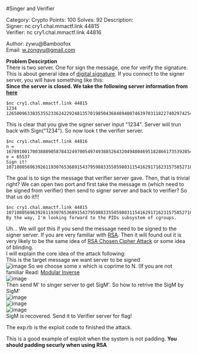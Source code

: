 #Singer and Verifier

Category: Crypto Points: 100 Solves: 92 Description:  
Signer: nc cry1.chal.mmactf.link 44815  
Verifier: nc cry1.chal.mmactf.link 44816  

Author: zywu@Bamboofox  
Email: w.zongyu@gmail.com  

**Problem Descirption**  
There is two server. One for sign the message, one for verify the signature. This is about general idea of [digital signature](https://en.wikipedia.org/wiki/Digital_signature). If you connect to the signer server, you will have something like this:  
**Since the server is closed. We take the following server information from [here](https://github.com/smokeleeteveryday/CTF_WRITEUPS/tree/master/2015/MMACTF/crypto/signerverifier)**  

```
$nc cry1.chal.mmactf.link 44815
1234
126500963383535523362422924813570198504368489400746397031182274029742549857996545699890486143555204412107191370721377288720744197999437743673395598519189494683098886868733633814783755962191762295825481720826404197724774063414955423222607128807811029259753833850658565679707331824250463952223440882461917812348
```  
This is clear that you give the signer server input "1234". Server will trun back with Sign("1234"). So now look t the verifier server.  

```
$nc cry1.chal.mmactf.link 44816
n = 167891001700388890587843249700549749388526432049480469518286617353920544258774519927209158925778143308323065254691520342763823691453238628056767074647261280532853686188135635704146982794597383205258532849509382400026732518927013916395873932058316105952437693180982367272310066869071042063581536335953290566509
e = 65537
Sign it!
107108056963926119307653689154379598833550598031154162917162315758527187945122022207634177035686529281496908832607092667606369706299100204708802542148796371841158674597117510610317948171940682385931628021629686
```  
The goal is to sign the message that verifier server gave. Then, that is trivial right? We can open two port and first take the message m (which need to be signed from verifier) then send to signer server and back to verifier? So that us do it!!!  

```
$nc cry1.chal.mmactf.link 44815
107108056963926119307653689154379598833550598031154162917162315758527187945122022207634177035686529281496908832607092667606369706299100204708802542148796371841158674597117510610317948171940682385931628021629686
By the way, I'm looking forward to the PIDs subsystem of cgroups.
```  

Uh... We will got this if you send the message need to be signed to the signer server. If you are very familiar with [RSA](https://en.wikipedia.org/wiki/RSA_(cryptosystem)). Then it will found out it is very likely to be the same idea of [RSA Chosen Cipher Attack](https://github.com/zongyuwu/RSA_ChosenCiphertextAttack) or some idea of blinding.  
I will explain the core idea of the attack following:  
This is the target message we want server to be signed  
![image](https://github.com/zongyuwu/CTFWriteUp/blob/master/MMA-2015/SingerandVerifier/Tex2Img_1441676759.jpg)
So we choose some x which is coprime to N. (If you are not familiar Read: [Modular Inverse](https://en.wikipedia.org/wiki/Modular_multiplicative_inverse)  
![image](https://github.com/zongyuwu/CTFWriteUp/blob/master/MMA-2015/SingerandVerifier/Tex2Img_1441677090.jpg)  
Then send M' to singer server to get SigM'. So how to retrive the SigM by SigM'  
![image](https://github.com/zongyuwu/CTFWriteUp/blob/master/MMA-2015/SingerandVerifier/Tex2Img_1441677267.jpg)  
![image](https://github.com/zongyuwu/CTFWriteUp/blob/master/MMA-2015/SingerandVerifier/Tex2Img_1441677344.jpg)  
![image](https://github.com/zongyuwu/CTFWriteUp/blob/master/MMA-2015/SingerandVerifier/Tex2Img_1441677381.jpg)  
SigM is recovered. Send it to Verifier server for flag!  
  
The exp.rb is the exploit code to finished the attack.  

This is a good example of exploit when the system is not padding. **You should padding securly when using RSA**


